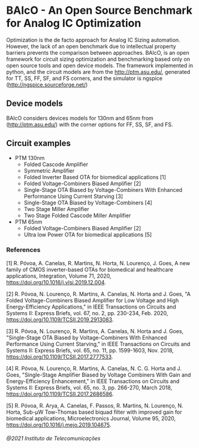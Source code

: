 # BAIcO - An Open Source Benchmark for Analog IC Optimization

Optimization is the de facto approach for Analog IC Sizing automation. However, the lack of an open benchmark due to intellectual property barriers prevents the comparison between approaches. BAIcO, is an open framework for circuit sizing optimization and benchmarking based only on open source tools and open device models.  The framework implemented in python, and the circuit models are from the http://ptm.asu.edu/, generated for TT, SS, FF, SF, and FS corners, and the simulator is ngspice (http://ngspice.sourceforge.net/) 

## Device models
BAIcO considers devices models for 130nm and 65nm from (http://ptm.asu.edu/) with the corner options for FF, SS, SF, and FS.

## Circuit examples
- PTM 130nm
    - Folded Cascode Amplifier
    - Symmetric Amplifier
    - Folded Inverter Based OTA for biomedical applications [1]
    - Folded Voltage-Combiners Biased Amplifier [2]
    - Single-Stage OTA Biased by Voltage-Combiners With Enhanced Performance Using Current Starving [3]
    - Single-Stage OTA Biased by Voltage-Combiners [4] 
    - Two Stage Miller Amplifier
    - Two Stage Folded Cascode Miller Amplifier
- PTM 65nm
    - Folded Voltage-Combiners Biased Amplifier [2]
    - Ultra low Power OTA for biomedical applications [5]

### References

[1] R. Póvoa, A. Canelas, R. Martins, N. Horta, N. Lourenço, J. Goes,
A new family of CMOS inverter-based OTAs for biomedical and healthcare applications,
Integration,
Volume 71,
2020,
https://doi.org/10.1016/j.vlsi.2019.12.004.

[2] R. Póvoa, N. Lourenço, R. Martins, A. Canelas, N. Horta and J. Goes, "A Folded Voltage-Combiners Biased Amplifier for Low Voltage and High Energy-Efficiency Applications," in IEEE Transactions on Circuits and Systems II: Express Briefs, vol. 67, no. 2, pp. 230-234, Feb. 2020, https://doi.org/10.1109/TCSII.2019.2913083.

[3] R. Póvoa, N. Lourenço, R. Martins, A. Canelas, N. Horta and J. Goes, "Single-Stage OTA Biased by Voltage-Combiners With Enhanced Performance Using Current Starving," in IEEE Transactions on Circuits and Systems II: Express Briefs, vol. 65, no. 11, pp. 1599-1603, Nov. 2018, https://doi.org/10.1109/TCSII.2017.2777533.

[4] R. Póvoa, N. Lourenço, R. Martins, A. Canelas, N. C. G. Horta and J. Goes, "Single-Stage Amplifier Biased by Voltage Combiners With Gain and Energy-Efficiency Enhancement," in IEEE Transactions on Circuits and Systems II: Express Briefs, vol. 65, no. 3, pp. 266-270, March 2018, https://doi.org/10.1109/TCSII.2017.2686586.

[5] R. Póvoa, R. Arya, A. Canelas, F. Passos, R. Martins, N. Lourenço, N. Horta,
Sub-µW Tow-Thomas based biquad filter with improved gain for biomedical applications,
Microelectronics Journal,
Volume 95,
2020,
https://doi.org/10.1016/j.mejo.2019.104675.


###### @2021 Instituto de Telecomunicações

